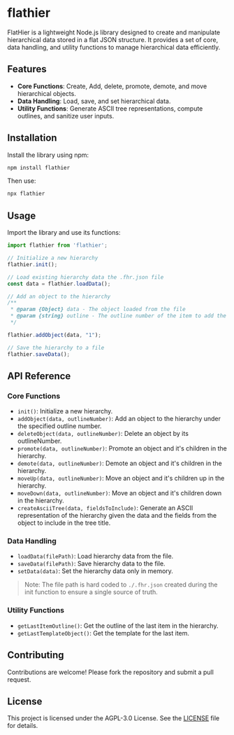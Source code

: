 # flathier

FlatHier is a lightweight Node.js library designed to create and manipulate hierarchical data stored in a flat JSON structure. It provides a set of core, data handling, and utility functions to manage hierarchical data efficiently.

## Features

- **Core Functions**: Create, Add, delete, promote, demote, and move hierarchical objects.
- **Data Handling**: Load, save, and set hierarchical data.
- **Utility Functions**: Generate ASCII tree representations, compute outlines, and sanitize user inputs.

## Installation

Install the library using npm:

```bash
npm install flathier
```
Then use:
```bash
npx flathier
```

## Usage

Import the library and use its functions:

```javascript
import flathier from 'flathier';

// Initialize a new hierarchy
flathier.init();

// Load existing hierarchy data the .fhr.json file
const data = flathier.loadData();

// Add an object to the hierarchy
/**
 * @param {Object} data - The object loaded from the file
 * @param {string} outline - The outline number of the item to add the new item under
 */

flathier.addObject(data, "1");

// Save the hierarchy to a file
flathier.saveData();
```

## API Reference

### Core Functions
- `init()`: Initialize a new hierarchy.
- `addObject(data, outlineNumber)`: Add an object to the hierarchy under the specified outline number.
- `deleteObject(data, outlineNumber)`: Delete an object by its outlineNumber.
- `promote(data, outlineNumber)`: Promote an object and it's children in the hierarchy.
- `demote(data, outlineNumber)`: Demote an object and it's children in the hierarchy.
- `moveUp(data, outlineNumber)`: Move an object and it's children up in the hierarchy.
- `moveDown(data, outlineNumber)`: Move an object and it's children down in the hierarchy.
- `createAsciiTree(data, fieldsToInclude)`: Generate an ASCII representation of the hierarchy given the data and the fields from the object to include in the tree title.

### Data Handling
- `loadData(filePath)`: Load hierarchy data from the file.
- `saveData(filePath)`: Save hierarchy data to the file.
- `setData(data)`: Set the hierarchy data only in memory.

> Note: The file path is hard coded to `./.fhr.json` created during the init function to ensure a single source of truth.

### Utility Functions
- `getLastItemOutline()`: 
Get the outline of the last item in the hierarchy.
- `getLastTemplateObject()`: Get the template for the last item.

## Contributing

Contributions are welcome! Please fork the repository and submit a pull request.

## License

This project is licensed under the AGPL-3.0 License. See the [LICENSE](LICENSE) file for details.

